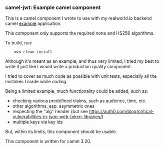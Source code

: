 ### camel-jwt: Example camel component

This is a camel component I wrote to use with my realworld.io 
backend camel [example](https://github.com/jacekszymanski/realworld-camel-springboot) application. 

This component only supports the required none and HS256 algorithms.

To build, run:

```
    mvn clean install
```

Although it's meant as an example, and thus very limited, I tried
my best to write it just like I would write a production quality
component. 

I tried to cover as much code as possible with unit tests, 
especially all the mistakes I made while coding.

Being a limited example, much functionality could be added,
such as:
* checking various predefined claims, such as audience, time, etc.
* other algorithms, esp. asymmetric ones
* respecting the "alg" header (but see https://auth0.com/blog/critical-vulnerabilities-in-json-web-token-libraries/)
* multiple keys via key ids

But, within its limits, this component should be usable.

This component is written for camel 3.20.
